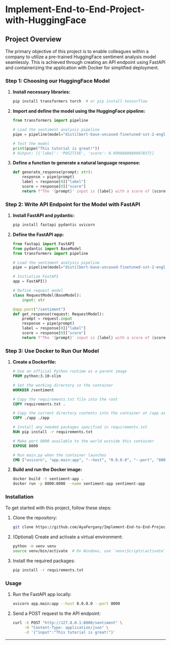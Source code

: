 # Implement-End-to-End-Project-with-HuggingFace

## Project Overview

The primary objective of this project is to enable colleagues within a company to utilize a pre-trained HuggingFace sentiment analysis model seamlessly. This is achieved through creating an API endpoint using FastAPI and containerizing the application with Docker for simplified deployment.

### Step 1: Choosing our HuggingFace Model

1. **Install necessary libraries:**
   ```bash
   pip install transformers torch  # or pip install tensorflow
   ```

2. **Import and define the model using the HuggingFace pipeline:**
   ```python
   from transformers import pipeline
   
   # Load the sentiment analysis pipeline
   pipe = pipeline(model="distilbert-base-uncased-finetuned-sst-2-english")
   
   # Test the model
   print(pipe("This tutorial is great!"))
   # Output: [{'label': 'POSITIVE', 'score': 0.9998689889907837}]
   ```

3. **Define a function to generate a natural language response:**
   ```python
   def generate_response(prompt: str):
       response = pipe(prompt)
       label = response[0]["label"]
       score = response[0]["score"]
       return f"The '{prompt}' input is {label} with a score of {score}"
   ```

### Step 2: Write API Endpoint for the Model with FastAPI

1. **Install FastAPI and pydantic:**
   ```bash
   pip install fastapi pydantic uvicorn
   ```

2. **Define the FastAPI app:**
   ```python
   from fastapi import FastAPI
   from pydantic import BaseModel
   from transformers import pipeline
   
   # Load the sentiment analysis pipeline
   pipe = pipeline(model="distilbert-base-uncased-finetuned-sst-2-english")
   
   # Initialize FastAPI
   app = FastAPI()
   
   # Define request model
   class RequestModel(BaseModel):
       input: str
   
   @app.post("/sentiment")
   def get_response(request: RequestModel):
       prompt = request.input
       response = pipe(prompt)
       label = response[0]["label"]
       score = response[0]["score"]
       return f"The '{prompt}' input is {label} with a score of {score}"
   ```

### Step 3: Use Docker to Run Our Model

1. **Create a Dockerfile:**
   ```dockerfile
   # Use an official Python runtime as a parent image
   FROM python:3.10-slim
   
   # Set the working directory in the container
   WORKDIR /sentiment
   
   # Copy the requirements.txt file into the root
   COPY requirements.txt .
   
   # Copy the current directory contents into the container at /app as well
   COPY ./app ./app
   
   # Install any needed packages specified in requirements.txt
   RUN pip install -r requirements.txt
   
   # Make port 8000 available to the world outside this container
   EXPOSE 8000
   
   # Run main.py when the container launches
   CMD ["uvicorn", "app.main:app", "--host", "0.0.0.0", "--port", "8000"]
   ```

2. **Build and run the Docker image:**
   ```bash
   docker build -t sentiment-app .
   docker run -p 8000:8000 --name sentiment-app sentiment-app
   ```

### Installation

To get started with this project, follow these steps:

1. Clone the repository:
   ```bash
   git clone https://github.com/AyaFergany/Implement-End-to-End-Project-with-HuggingFace.git
   ```

2. (Optional) Create and activate a virtual environment:
   ```bash
   python -m venv venv
   source venv/bin/activate  # On Windows, use `venv\Scripts\activate`
   ```

3. Install the required packages:
   ```bash
   pip install -r requirements.txt
   ```

### Usage

1. Run the FastAPI app locally:
   ```bash
   uvicorn app.main:app --host 0.0.0.0 --port 8000
   ```

2. Send a POST request to the API endpoint:
   ```bash
   curl -X POST "http://127.0.0.1:8000/sentiment" \
        -H "Content-Type: application/json" \
        -d '{"input":"This tutorial is great!"}'
   ```

---

